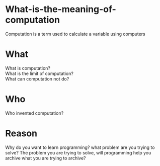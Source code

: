 # What-is-the-meaning-of-computation
Computation is a term used to calculate a variable using computers

# What
What is computation?
<br>
What is the limit of computation?
<br>
What can computation not do?

# Who
Who invented computation?

# Reason
Why do you want to learn programming? what problem are you trying to solve? The problem you are trying to solve, will programming help you archive what you are trying to archive?
